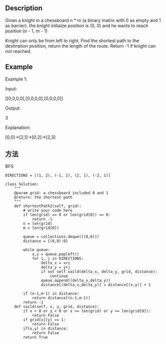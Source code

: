 ## Description
Given a knight in a chessboard n * m (a binary matrix with 0 as empty and 1 as barrier). the knight initialze position is (0, 0) and he wants to reach position (n - 1, m - 1)

Knight can only be from left to right. Find the shortest path to the destination position, return the length of the route. Return -1 if knight can not reached.

## Example
Example 1:

Input:

[[0,0,0,0],[0,0,0,0],[0,0,0,0]]

Output:

3

Explanation:

[0,0]->[2,1]->[0,2]->[2,3]

## 方法 
BFS

```
DIRECTIONS = [(1, 2), (-1, 2), (2, 1), (-2, 1)]

class Solution:
    """
    @param grid: a chessboard included 0 and 1
    @return: the shortest path
    """
    def shortestPath2(self, grid):
        # write your code here
        if len(grid) == 0 or len(grid[0]) == 0:
            return -1
        n = len(grid)
        m = len(grid[0])

        queue = collections.deque([(0,0)])
        distance = {(0,0):0}

        while queue:
            x,y = queue.popleft()
            for i, j in DIRECTIONS:
                delta_x = x+i
                delta_y = y+j
                if not self.vaild(delta_x, delta_y, grid, distance):
                    continue
                queue.append((delta_x,delta_y))
                distance[(delta_x,delta_y)] = distance[(x,y)] + 1
            
        if (n-1,m-1) in distance:
            return distance[(n-1,m-1)]
        return -1
    def vaild(self, x, y, grid, distance):
        if x < 0 or y < 0 or x >= len(grid) or y >= len(grid[0]):
            return False
        if grid[x][y] == 1:
            return False
        if(x,y) in distance:
            return False
        return True
                     
```
